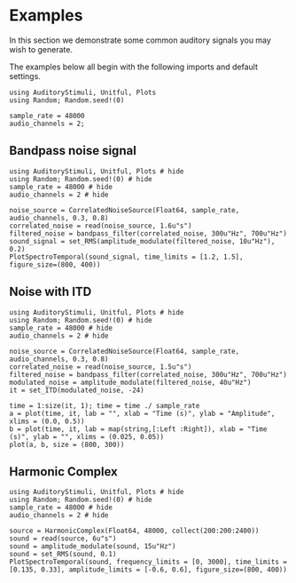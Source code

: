 # Examples

In this section we demonstrate some common auditory signals you may wish to generate.

The examples below all begin with the following imports and default settings.

```@example
using AuditoryStimuli, Unitful, Plots
using Random; Random.seed!(0)

sample_rate = 48000
audio_channels = 2;
```



## Bandpass noise signal

```@example bp_noise
using AuditoryStimuli, Unitful, Plots # hide
using Random; Random.seed!(0) # hide
sample_rate = 48000 # hide
audio_channels = 2 # hide

noise_source = CorrelatedNoiseSource(Float64, sample_rate, audio_channels, 0.3, 0.8)
correlated_noise = read(noise_source, 1.6u"s")
filtered_noise = bandpass_filter(correlated_noise, 300u"Hz", 700u"Hz")
sound_signal = set_RMS(amplitude_modulate(filtered_noise, 10u"Hz"), 0.2)
PlotSpectroTemporal(sound_signal, time_limits = [1.2, 1.5], figure_size=(800, 400))
```


## Noise with ITD

```@example constant_itd
using AuditoryStimuli, Unitful, Plots # hide
using Random; Random.seed!(0) # hide
sample_rate = 48000 # hide
audio_channels = 2 # hide

noise_source = CorrelatedNoiseSource(Float64, sample_rate, audio_channels, 0.3, 0.8)
correlated_noise = read(noise_source, 1.5u"s")
filtered_noise = bandpass_filter(correlated_noise, 300u"Hz", 700u"Hz")
modulated_noise = amplitude_modulate(filtered_noise, 40u"Hz")
it = set_ITD(modulated_noise, -24)

time = 1:size(it, 1); time = time ./ sample_rate
a = plot(time, it, lab = "", xlab = "Time (s)", ylab = "Amplitude", xlims = (0.0, 0.5))
b = plot(time, it, lab = map(string,[:Left :Right]), xlab = "Time (s)", ylab = "", xlims = (0.025, 0.05))
plot(a, b, size = (800, 300))
```


## Harmonic Complex

```@example harmonic_complex
using AuditoryStimuli, Unitful, Plots # hide
using Random; Random.seed!(0) # hide
sample_rate = 48000 # hide
audio_channels = 2 # hide

source = HarmonicComplex(Float64, 48000, collect(200:200:2400))
sound = read(source, 6u"s")
sound = amplitude_modulate(sound, 15u"Hz")
sound = set_RMS(sound, 0.1)
PlotSpectroTemporal(sound, frequency_limits = [0, 3000], time_limits = [0.135, 0.33], amplitude_limits = [-0.6, 0.6], figure_size=(800, 400))
```

